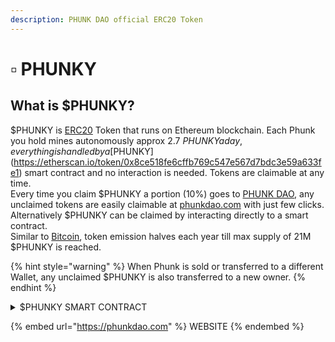```yaml
---
description: PHUNK DAO official ERC20 Token
---
```


# ▫ PHUNKY

## What is $PHUNKY?

$PHUNKY is [ERC20](https://www.bitpanda.com/academy/en/lessons/what-is-the-erc20-token-standard) Token that runs on Ethereum blockchain. Each Phunk you hold mines autonomously approx 2.7 $PHUNKY a day, everything is handled by a [$PHUNKY](https://etherscan.io/token/0x8ce518fe6cffb769c547e567d7bdc3e59a633fe1) smart contract and no interaction is needed. Tokens are claimable at any time. \
Every time you claim $PHUNKY a portion (10%) goes to [PHUNK DAO](about.md), any unclaimed tokens are easily claimable at [phunkdao.com](https://phunkdao.com) with just few clicks. Alternatively $PHUNKY can be claimed by interacting directly to a smart contract.\
Similar to [Bitcoin](https://bitcoin.org), token emission halves each year till max supply of 21M $PHUNKY is reached.&#x20;

{% hint style="warning" %}
When Phunk is sold or transferred to a different Wallet, any unclaimed $PHUNKY is also transferred to a new owner.&#x20;
{% endhint %}

<details>

<summary>$PHUNKY SMART CONTRACT</summary>

[https://etherscan.io/address/0x8ce518fe6cffb769c547e567d7bdc3e59a633fe1#code](https://etherscan.io/address/0x8ce518fe6cffb769c547e567d7bdc3e59a633fe1#code)

</details>

{% embed url="https://phunkdao.com" %}
WEBSITE
{% endembed %}
